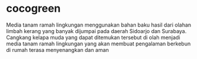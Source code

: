 # cocogreen
Media tanam ramah lingkungan menggunakan bahan baku hasil dari olahan limbah kerang yang banyak dijumpai pada daerah Sidoarjo dan Surabaya.              Cangkang kelapa muda yang dapat ditemukan tersebut di olah menjadi media tanam ramah lingkungan yang akan membuat pengalaman berkebun di rumah terasa menyenangkan dan aman
